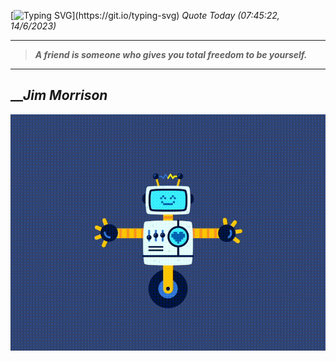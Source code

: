 [![Typing SVG](https://readme-typing-svg.herokuapp.com?font=Press+Start+2P&color=C2F784&size=35&width=900&height=100&lines=Hello+World%2C+I'm+Hung+!)](https://git.io/typing-svg) 
_Quote Today (07:45:22, 14/6/2023)_
___
>**_A friend is someone who gives you total freedom to be yourself._**
___

## __**_Jim Morrison_**

![RobotDance](src/assets/images/robot-dancing-dribble.gif?style=center)
